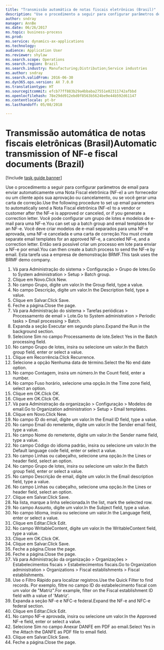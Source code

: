 ```yaml
--- 
title: "Transmissão automática de notas fiscais eletrônicas (Brasil)"
description: "Use o procedimento a seguir para configurar parâmetros de email para enviar automaticamente uma Nota Fiscal eletrônica (NF-e) a um fornecedor ou um cliente após sua aprovação ou cancelamento, ou se você gerar uma carta de correção."
author: sndray
manager: AnnBe
ms.date: 06/26/2017
ms.topic: business-process
ms.prod: 
ms.service: dynamics-ax-applications
ms.technology: 
audience: Application User
ms.reviewer: shylaw
ms.search.scope: Operations
ms.search.region: Brazil
ms.search.industry: Manufacturing;Distribution;Service industries
ms.author: sndray
ms.search.validFrom: 2016-06-30
ms.dyn365.ops.version: AX 7.0.0
ms.translationtype: HT
ms.sourcegitcommit: efcb77ff883b29a4bbaba27551e02311742afbbd
ms.openlocfilehash: 78e29dd912ebd0f8563b5624be9e44b592d61147
ms.contentlocale: pt-br
ms.lasthandoff: 05/08/2018

---
```

# <a name="automatic-transmission-of-nf-e-fiscal-documents-brazil"></a><span data-ttu-id="24f1f-103">Transmissão automática de notas fiscais eletrônicas (Brasil)</span><span class="sxs-lookup"><span data-stu-id="24f1f-103">Automatic transmission of NF-e fiscal documents (Brazil)</span></span>

[!include [task guide banner](../../includes/task-guide-banner.md)]

<span data-ttu-id="24f1f-104">Use o procedimento a seguir para configurar parâmetros de email para enviar automaticamente uma Nota Fiscal eletrônica (NF-e) a um fornecedor ou um cliente após sua aprovação ou cancelamento, ou se você gerar uma carta de correção.</span><span class="sxs-lookup"><span data-stu-id="24f1f-104">Use the following procedure to set up email parameters to automatically send a Nota Fiscal eletrônica (NF-e) to a vendor or customer after the NF-e is approved or canceled, or if you generate a correction letter.</span></span> <span data-ttu-id="24f1f-105">Você pode configurar um grupo de lotes e modelos de e-mail para uma NF-e.</span><span class="sxs-lookup"><span data-stu-id="24f1f-105">You can set up a batch group and email templates for an NF-e.</span></span> <span data-ttu-id="24f1f-106">Você deve criar modelos de e-mail separados para uma NF-e aprovada, uma NF-e cancelada e uma carta de correção.</span><span class="sxs-lookup"><span data-stu-id="24f1f-106">You must create separate email templates for an approved NF-e, a canceled NF-e, and a correction letter.</span></span> <span data-ttu-id="24f1f-107">Então será possível criar um processo em lote para enviar a NF-e por email.</span><span class="sxs-lookup"><span data-stu-id="24f1f-107">You can then create a batch process to send the NF-e by email.</span></span> <span data-ttu-id="24f1f-108">Esta tarefa usa a empresa de demonstração BRMF.</span><span class="sxs-lookup"><span data-stu-id="24f1f-108">This task uses the BRMF demo company.</span></span>

1. <span data-ttu-id="24f1f-109">Vá para Administração do sistema > Configuração > Grupo de lotes.</span><span class="sxs-lookup"><span data-stu-id="24f1f-109">Go to System administration > Setup > Batch group.</span></span>
2. <span data-ttu-id="24f1f-110">Clique em Novo.</span><span class="sxs-lookup"><span data-stu-id="24f1f-110">Click New.</span></span>
3. <span data-ttu-id="24f1f-111">No campo Grupo, digite um valor.</span><span class="sxs-lookup"><span data-stu-id="24f1f-111">In the Group field, type a value.</span></span>
4. <span data-ttu-id="24f1f-112">No campo Descrição, digite um valor.</span><span class="sxs-lookup"><span data-stu-id="24f1f-112">In the Description field, type a value.</span></span>
5. <span data-ttu-id="24f1f-113">Clique em Salvar.</span><span class="sxs-lookup"><span data-stu-id="24f1f-113">Click Save.</span></span>
6. <span data-ttu-id="24f1f-114">Feche a página.</span><span class="sxs-lookup"><span data-stu-id="24f1f-114">Close the page.</span></span>
7. <span data-ttu-id="24f1f-115">Vá para Administração do sistema > Tarefas periódicas > Processamento de email > Lote.</span><span class="sxs-lookup"><span data-stu-id="24f1f-115">Go to System administration > Periodic tasks > Email processing > Batch.</span></span>
8. <span data-ttu-id="24f1f-116">Expanda a seção Executar em segundo plano.</span><span class="sxs-lookup"><span data-stu-id="24f1f-116">Expand the Run in the background section.</span></span>
9. <span data-ttu-id="24f1f-117">Selecione Sim no campo Processamento de lote.</span><span class="sxs-lookup"><span data-stu-id="24f1f-117">Select Yes in the Batch processing field.</span></span>
10. <span data-ttu-id="24f1f-118">No campo Grupo de lotes, insira ou selecione um valor.</span><span class="sxs-lookup"><span data-stu-id="24f1f-118">In the Batch group field, enter or select a value.</span></span>
11. <span data-ttu-id="24f1f-119">Clique em Recorrência.</span><span class="sxs-lookup"><span data-stu-id="24f1f-119">Click Recurrence.</span></span>
12. <span data-ttu-id="24f1f-120">Selecione a opção Nenhuma data de término.</span><span class="sxs-lookup"><span data-stu-id="24f1f-120">Select the No end date option.</span></span>
13. <span data-ttu-id="24f1f-121">No campo Contagem, insira um número.</span><span class="sxs-lookup"><span data-stu-id="24f1f-121">In the Count field, enter a number.</span></span>
14. <span data-ttu-id="24f1f-122">No campo Fuso horário, selecione uma opção.</span><span class="sxs-lookup"><span data-stu-id="24f1f-122">In the Time zone field, select an option.</span></span>
15. <span data-ttu-id="24f1f-123">Clique em OK.</span><span class="sxs-lookup"><span data-stu-id="24f1f-123">Click OK.</span></span>
16. <span data-ttu-id="24f1f-124">Clique em OK.</span><span class="sxs-lookup"><span data-stu-id="24f1f-124">Click OK.</span></span>
17. <span data-ttu-id="24f1f-125">Vá para Administração da organização > Configuração > Modelos de email.</span><span class="sxs-lookup"><span data-stu-id="24f1f-125">Go to Organization administration > Setup > Email templates.</span></span>
18. <span data-ttu-id="24f1f-126">Clique em Novo.</span><span class="sxs-lookup"><span data-stu-id="24f1f-126">Click New.</span></span>
19. <span data-ttu-id="24f1f-127">No campo ID do email, digite um valor.</span><span class="sxs-lookup"><span data-stu-id="24f1f-127">In the Email ID field, type a value.</span></span>
20. <span data-ttu-id="24f1f-128">No campo Email do remetente, digite um valor.</span><span class="sxs-lookup"><span data-stu-id="24f1f-128">In the Sender email field, type a value.</span></span>
21. <span data-ttu-id="24f1f-129">No campo Nome do remetente, digite um valor.</span><span class="sxs-lookup"><span data-stu-id="24f1f-129">In the Sender name field, type a value.</span></span>
22. <span data-ttu-id="24f1f-130">No campo Código do idioma padrão, insira ou selecione um valor.</span><span class="sxs-lookup"><span data-stu-id="24f1f-130">In the Default language code field, enter or select a value.</span></span>
23. <span data-ttu-id="24f1f-131">No campo Linhas ou cabeçalho, selecione uma opção.</span><span class="sxs-lookup"><span data-stu-id="24f1f-131">In the Lines or header field, select an option.</span></span>
24. <span data-ttu-id="24f1f-132">No campo Grupo de lotes, insira ou selecione um valor.</span><span class="sxs-lookup"><span data-stu-id="24f1f-132">In the Batch group field, enter or select a value.</span></span>
25. <span data-ttu-id="24f1f-133">No campo Descrição de email, digite um valor.</span><span class="sxs-lookup"><span data-stu-id="24f1f-133">In the Email description field, type a value.</span></span>
26. <span data-ttu-id="24f1f-134">No campo Linhas ou cabeçalho, selecione uma opção.</span><span class="sxs-lookup"><span data-stu-id="24f1f-134">In the Lines or header field, select an option.</span></span>
27. <span data-ttu-id="24f1f-135">Clique em Salvar.</span><span class="sxs-lookup"><span data-stu-id="24f1f-135">Click Save.</span></span>
28. <span data-ttu-id="24f1f-136">Na lista, marque a linha selecionada.</span><span class="sxs-lookup"><span data-stu-id="24f1f-136">In the list, mark the selected row.</span></span>
29. <span data-ttu-id="24f1f-137">No campo Assunto, digite um valor.</span><span class="sxs-lookup"><span data-stu-id="24f1f-137">In the Subject field, type a value.</span></span>
30. <span data-ttu-id="24f1f-138">No campo Idioma, insira ou selecione um valor.</span><span class="sxs-lookup"><span data-stu-id="24f1f-138">In the Language field, enter or select a value.</span></span>
31. <span data-ttu-id="24f1f-139">Clique em Editar.</span><span class="sxs-lookup"><span data-stu-id="24f1f-139">Click Edit.</span></span>
32. <span data-ttu-id="24f1f-140">No campo WritableContent, digite um valor.</span><span class="sxs-lookup"><span data-stu-id="24f1f-140">In the WritableContent field, type a value.</span></span>
33. <span data-ttu-id="24f1f-141">Clique em OK.</span><span class="sxs-lookup"><span data-stu-id="24f1f-141">Click OK.</span></span>
34. <span data-ttu-id="24f1f-142">Clique em Salvar.</span><span class="sxs-lookup"><span data-stu-id="24f1f-142">Click Save.</span></span>
35. <span data-ttu-id="24f1f-143">Feche a página.</span><span class="sxs-lookup"><span data-stu-id="24f1f-143">Close the page.</span></span>
36. <span data-ttu-id="24f1f-144">Feche a página.</span><span class="sxs-lookup"><span data-stu-id="24f1f-144">Close the page.</span></span>
37. <span data-ttu-id="24f1f-145">Vá para Administração da organização > Organizações > Estabelecimentos fiscais > Estabelecimentos fiscais.</span><span class="sxs-lookup"><span data-stu-id="24f1f-145">Go to Organization administration > Organizations > Fiscal establishments > Fiscal establishments.</span></span>
38. <span data-ttu-id="24f1f-146">Use o Filtro Rápido para localizar registros.</span><span class="sxs-lookup"><span data-stu-id="24f1f-146">Use the Quick Filter to find records.</span></span> <span data-ttu-id="24f1f-147">Por exemplo, filtre no campo ID do estabelecimento fiscal com um valor de "Matriz".</span><span class="sxs-lookup"><span data-stu-id="24f1f-147">For example, filter on the Fiscal establishment ID field with a value of 'Matriz'.</span></span>
39. <span data-ttu-id="24f1f-148">Expanda a seção NF-e e NFC-e federal.</span><span class="sxs-lookup"><span data-stu-id="24f1f-148">Expand the NF-e and NFC-e federal section.</span></span>
40. <span data-ttu-id="24f1f-149">Clique em Editar.</span><span class="sxs-lookup"><span data-stu-id="24f1f-149">Click Edit.</span></span>
41. <span data-ttu-id="24f1f-150">No campo NF-e aprovada, insira ou selecione um valor.</span><span class="sxs-lookup"><span data-stu-id="24f1f-150">In the Approved NF-e field, enter or select a value.</span></span>
42. <span data-ttu-id="24f1f-151">Selecione Sim no campo Anexar DANFE em PDF ao email.</span><span class="sxs-lookup"><span data-stu-id="24f1f-151">Select Yes in the Attach the DANFE as PDF file to  email field.</span></span>
43. <span data-ttu-id="24f1f-152">Clique em Salvar.</span><span class="sxs-lookup"><span data-stu-id="24f1f-152">Click Save.</span></span>
44. <span data-ttu-id="24f1f-153">Feche a página.</span><span class="sxs-lookup"><span data-stu-id="24f1f-153">Close the page.</span></span>


